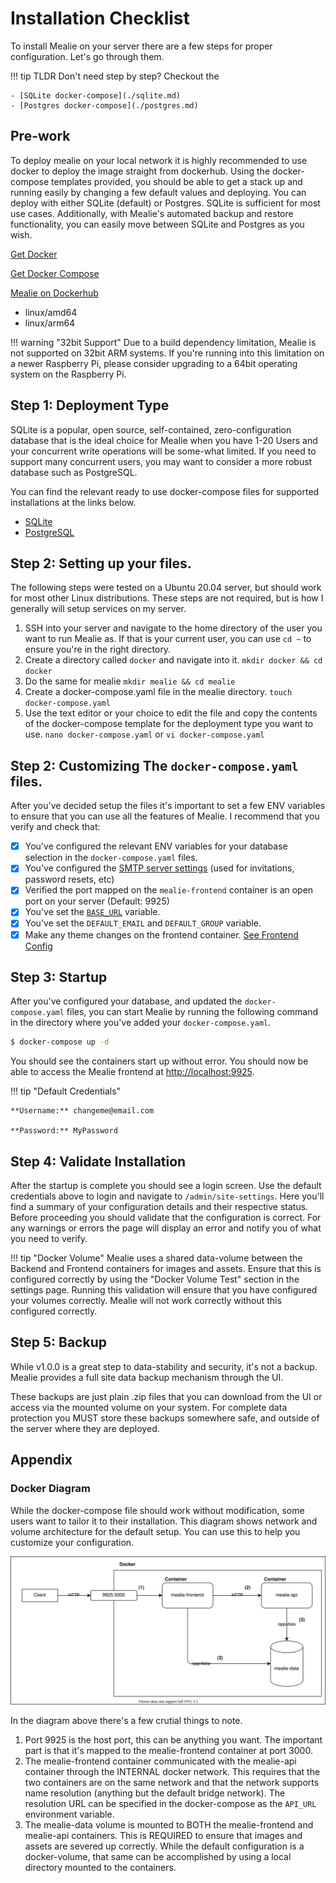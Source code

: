 # Installation Checklist

To install Mealie on your server there are a few steps for proper configuration. Let's go through them.

!!! tip TLDR
    Don't need step by step? Checkout the

    - [SQLite docker-compose](./sqlite.md)
    - [Postgres docker-compose](./postgres.md)

## Pre-work

To deploy mealie on your local network it is highly recommended to use docker to deploy the image straight from dockerhub. Using the docker-compose templates provided, you should be able to get a stack up and running easily by changing a few default values and deploying. You can deploy with either SQLite (default) or Postgres. SQLite is sufficient for most use cases. Additionally, with Mealie's automated backup and restore functionality, you can easily move between SQLite and Postgres as you wish.

[Get Docker](https://docs.docker.com/get-docker/)

[Get Docker Compose](https://docs.docker.com/compose/install/)

[Mealie on Dockerhub](https://hub.docker.com/r/hkotel/mealie)

- linux/amd64
- linux/arm64


!!! warning "32bit Support"
    Due to a build dependency limitation, Mealie is not supported on 32bit ARM systems. If you're running into this limitation on a newer Raspberry Pi, please consider upgrading to a 64bit operating system on the Raspberry Pi.


## Step 1: Deployment Type
SQLite is a popular, open source, self-contained, zero-configuration database that is the ideal choice for Mealie when you have 1-20 Users and your concurrent write operations will be some-what limited. If you need to support many concurrent users, you may want to consider a more robust database such as PostgreSQL.

You can find the relevant ready to use docker-compose files for supported installations at the links below.

- [SQLite](./sqlite.md)
- [PostgreSQL](./postgres.md)

## Step 2: Setting up your files.

The following steps were tested on a Ubuntu 20.04 server, but should work for most other Linux distributions. These steps are not required, but is how I generally will setup services on my server.


1. SSH into your server and navigate to the home directory of the user you want to run Mealie as. If that is your current user, you can use `cd ~` to ensure you're in the right directory.
2. Create a directory called `docker` and navigate into it. `mkdir docker && cd docker`
3. Do the same for mealie `mkdir mealie && cd mealie`
4. Create a docker-compose.yaml file in the mealie directory. `touch docker-compose.yaml`
5. Use the text editor or your choice to edit the file and copy the contents of the docker-compose template for the deployment type you want to use. `nano docker-compose.yaml` or `vi docker-compose.yaml`


## Step 2: Customizing The `docker-compose.yaml` files.
After you've decided setup the files it's important to set a few ENV variables to ensure that you can use all the features of Mealie. I recommend that you verify and check that:

- [x] You've configured the relevant ENV variables for your database selection in the `docker-compose.yaml` files.
- [x] You've configured the [SMTP server settings](./backend-config.md#email) (used for invitations, password resets, etc)
- [x] Verified the port mapped on the `mealie-frontend` container is an open port on your server (Default: 9925)
- [x] You've set the [`BASE_URL`](./backend-config.md#general) variable.
- [x] You've set the `DEFAULT_EMAIL` and `DEFAULT_GROUP` variable.
- [x] Make any theme changes on the frontend container. [See Frontend Config](./frontend-config.md#themeing)

## Step 3: Startup
After you've configured your database, and updated the `docker-compose.yaml` files, you can start Mealie by running the following command in the directory where you've added your `docker-compose.yaml`.

```bash
$ docker-compose up -d
```

You should see the containers start up without error. You should now be able to access the Mealie frontend at [http://localhost:9925](http://locahost:9925).

!!! tip "Default Credentials"

    **Username:** changeme@email.com

    **Password:** MyPassword

## Step 4: Validate Installation

After the startup is complete you should see a login screen. Use the default credentials above to login and navigate to `/admin/site-settings`. Here you'll find a summary of your configuration details and their respective status. Before proceeding you should validate that the configuration is correct. For any warnings or errors the page will display an error and notify you of what you need to verify.

!!! tip "Docker Volume"
    Mealie uses a shared data-volume between the Backend and Frontend containers for images and assets. Ensure that this is configured correctly by using the "Docker Volume Test" section in the settings page. Running this validation will ensure that you have configured your volumes correctly. Mealie will not work correctly without this configured correctly.

## Step 5: Backup
While v1.0.0 is a great step to data-stability and security, it's not a backup. Mealie provides a full site data backup mechanism through the UI.

These backups are just plain .zip files that you can download from the UI or access via the mounted volume on your system. For complete data protection you MUST store these backups somewhere safe, and outside of the server where they are deployed.

## Appendix

### Docker Diagram

While the docker-compose file should work without modification, some users want to tailor it to their installation. This diagram shows network and volume architecture for the default setup. You can use this to help you customize your configuration.

![Docker Diagram](../../../assets/img/docker-diagram.drawio.svg)

In the diagram above there's a few crutial things to note.

1. Port 9925 is the host port, this can be anything you want. The important part is that it's mapped to the mealie-frontend container at port 3000.
2. The mealie-frontend container communicated with the mealie-api container through the INTERNAL docker network. This requires that the two containers are on the same network and that the network supports name resolution (anything but the default bridge network). The resolution URL can be specified in the docker-compose as the `API_URL` environment variable.
3. The mealie-data volume is mounted to BOTH the mealie-frontend and mealie-api containers. This is REQUIRED to ensure that images and assets are severed up correctly. While the default configuration is a docker-volume, that same can be accomplished by using a local directory mounted to the containers.
